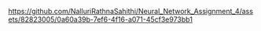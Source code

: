 

https://github.com/NalluriRathnaSahithi/Neural_Network_Assignment_4/assets/82823005/0a60a39b-7ef6-4f16-a071-45cf3e973bb1

